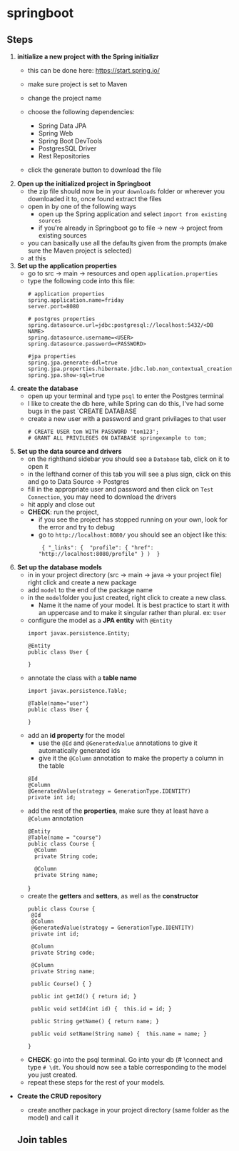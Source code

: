 # springboot



## Steps
1. **initialize a new project with the Spring initializr**
    - this can be done here: https://start.spring.io/
    - make sure project is set to Maven
    - change the project name
    - choose the following dependencies:
      - Spring Data JPA
      - Spring Web
      - Spring Boot DevTools
      - PostgresSQL Driver
      - Rest Repositories
      
   - click the generate button to download the file
2. **Open up the initialized project in Springboot**
    - the zip file should now be in your `downloads` folder or wherever you downloaded it to, once found extract the files
    - open in by one of the following ways
      - open up the Spring application and select `import from existing sources` 
      - if you're already in Springboot go to file -> new -> project from existing sources
    - you can basically use all the defaults given from the prompts (make sure the Maven project is selected)
    - at this 
3. **Set up the application properties**
    - go to src -> main -> resources and open `application.properties`
    - type the following code into this file:
      ```
      # application properties
      spring.application.name=friday
      server.port=8080

      # postgres properties
      spring.datasource.url=jdbc:postgresql://localhost:5432/<DB NAME>
      spring.datasource.username=<USER>
      spring.datasource.password=<PASSWORD>

      #jpa properties
      spring.jpa.generate-ddl=true
      spring.jpa.properties.hibernate.jdbc.lob.non_contextual_creation=true
      spring.jpa.show-sql=true
      ```
4.  **create the database**
    - open up your terminal and type `psql` to enter the Postgres terminal
    - I like to create the db here, while Spring can do this, I've had some bugs in the past
    `CREATE DATABASE <database name>
    - create a new user with a password and grant privilages to that user
      ```     
      # CREATE USER tom WITH PASSWORD 'tom123';
      # GRANT ALL PRIVILEGES ON DATABASE springexample to tom;    
      ```
 5. **Set up the data source and drivers**
    - on the righthand sidebar you should see a `Database` tab, click on it to open it
    - in the lefthand corner of this tab you will see a plus sign, click on this and go to Data Source -> Postgres
    - fill in the appropriate user and password and then click on `Test Connection`, you may need to download the drivers
    - hit apply and close out
    - **CHECK**: run the project, 
      - if you see the project has stopped running on your own, look for the error and try to debug
      - go to `http://localhost:8080/` you should see an object like this:
        ```
         { "_links": {  "profile": { "href": "http://localhost:8080/profile" } )  }
        ```
6. **Set up the database models**
    - in in your project directory (src -> main -> java -> your project file) right click and create a new package
    - add `model` to the end of the package name
    - in the `model`folder you just created, right click to create a new class.  
      - Name it the name of your model. It is best practice to start it with an uppercase and to make it singular rather than plural. ex: `User`
    - configure the model as a **JPA entity** with `@Entity`
      ```
      import javax.persistence.Entity;

      @Entity
      public class User {

      }

      ```
    - annotate the class with a **table name**
      ```
      import javax.persistence.Table;

      @Table(name="user")
      public class User {

      }
      ```
    - add an **id property** for the model 
      - use the `@Id` and `@GeneratedValue` annotations to give it automatically generated ids
      - give it the `@Column` annotation to make the property a column in the table
      ```
      @Id
      @Column
      @GeneratedValue(strategy = GenerationType.IDENTITY)
      private int id;
      ```
   - add the rest of the **properties**, make sure they at least have a `@Column` annotation
      ```
      @Entity
      @Table(name = "course")
      public class Course {
        @Column
        private String code;

        @Column
        private String name;
      ```
      }
   -  create the **getters** and **setters**, as well as the **constructor**
         ```
         public class Course {
          @Id
          @Column
          @GeneratedValue(strategy = GenerationType.IDENTITY)
          private int id;

          @Column
          private String code;

          @Column
          private String name;

          public Course() { }

          public int getId() { return id; }

          public void setId(int id) {  this.id = id; }     

          public String getName() { return name; }

          public void setName(String name) {  this.name = name; }         

         }
         ```
    - **CHECK**: go into the psql terminal. Go into your db (# \connect <DB NAME> and type `# \dt`.  You should now see a table corresponding to the model you just created.
    - repeat these steps for the rest of your models.
  - **Create the CRUD repository**
    - create another package in your project directory (same folder as the model) and call it 
    
    
    
    
    
    
    
    
    
    
    Join tables
    - 


          
      


      
         

    
      

    
    


    
    
    
  
